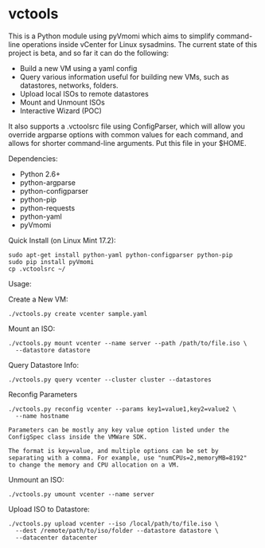 vctools
======


This is a Python module using pyVmomi which aims to simplify
command-line operations inside vCenter for Linux sysadmins. The current
state of this project is beta, and so far it can do the following:

  - Build a new VM using a yaml config
  - Query various information useful for building new VMs, such as
    datastores, networks, folders.
  - Upload local ISOs to remote datastores
  - Mount and Unmount ISOs
  - Interactive Wizard (POC)

It also supports a .vctoolsrc file using ConfigParser, which will allow
you override argparse options with common values for each command, and
allows for shorter command-line arguments. Put this file in your $HOME.

Dependencies:
  - Python 2.6+
  - python-argparse
  - python-configparser
  - python-pip
  - python-requests
  - python-yaml
  - pyVmomi


Quick Install (on Linux Mint 17.2):

    sudo apt-get install python-yaml python-configparser python-pip
    sudo pip install pyVmomi
    cp .vctoolsrc ~/

Usage:

Create a New VM:

    ./vctools.py create vcenter sample.yaml

Mount an ISO:

    ./vctools.py mount vcenter --name server --path /path/to/file.iso \
      --datastore datastore


Query Datastore Info:

    ./vctools.py query vcenter --cluster cluster --datastores

Reconfig Parameters

    ./vctools.py reconfig vcenter --params key1=value1,key2=value2 \
      --name hostname

    Parameters can be mostly any key value option listed under the
    ConfigSpec class inside the VMWare SDK.

    The format is key=value, and multiple options can be set by
    separating with a comma. For example, use "numCPUs=2,memoryMB=8192"
    to change the memory and CPU allocation on a VM.

Unmount an ISO:

    ./vctools.py umount vcenter --name server

Upload ISO to Datastore:

    ./vctools.py upload vcenter --iso /local/path/to/file.iso \
      --dest /remote/path/to/iso/folder --datastore datastore \
      --datacenter datacenter
